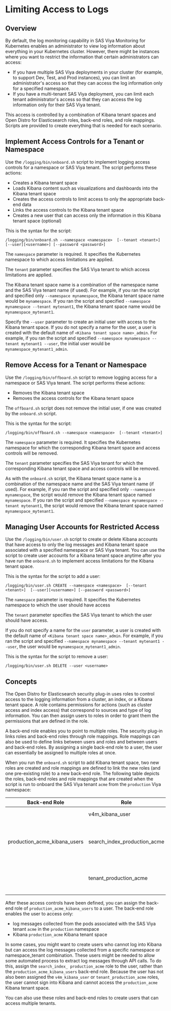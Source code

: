 # Limiting Access to Logs

## Overview 

By default, the log monitoring capability in SAS Viya Monitoring for 
Kubernetes enables an administrator to view log information about 
everything in your Kubernetes cluster. However, there might be instances where 
you want to restrict the information that certain administrators can access:

- If you have multiple SAS Viya deployments in your cluster (for example, 
to support Dev, Test, and Prod instances), you can limit an 
administrator's access so that they can access the log information 
only for a specified namespace.
- If you have a multi-tenant SAS Viya deployment, you can limit 
each tenant administrator's access so that they can access the 
log information only for their SAS Viya tenant.

This access is controlled by a combination of Kibana tenant spaces and 
Open Distro for Elasticsearch roles, back-end roles, and role mappings. 
Scripts are provided to create everything that is needed for each 
scenario.

## Implement Access Controls for a Tenant or Namespace

Use the `/logging/bin/onboard.sh` script to implement logging access 
controls for a namespace or SAS Viya tenant. The script performs these actions: 

- Creates a Kibana tenant space
- Loads Kibana content such as visualizations and dashboards into the Kibana 
tenant space
- Creates the access controls to limit access to only the appropriate 
back-end data
- Links the access controls to the Kibana tenant space
- Creates a new user that can access only the information in this 
Kibana tenant space (optional)

This is the syntax for the script:

```
/logging/bin/onboard.sh --namespace <namespace>  [--tenant <tenant>] [--user][<username>] [--password <password>]
```
The `namespace` parameter is required. It specifies the Kubernetes namespace to which access limitations are applied.

The `tenant` parameter specifies the SAS Viya tenant to which access limitations are applied.

The Kibana tenant space name is a combination of the namespace name and the 
SAS Viya tenant name (if used). For example, if you ran the script and specified only `--namespace mynamespace`, the Kibana tenant space name would be `mynamespace`. If you ran the script and specified `--namespace mynamespace --tenant mytenant1`, the Kibana tenant space name would be `mynamespace_mytenant1`. 

Specify the `--user` parameter to create an initial user with access to the 
Kibana tenant space. If you do not specify a name for the user, a user is 
created with the default name of `<Kibana tenant space name>_admin`. 
For example, if you ran the script and specified `--namespace mynamespace --tenant mytenant1 --user`, the initial user would 
be `mynamespace_mytenant1_admin`.

## Remove Access for a Tenant or Namespace

Use the `/logging/bin/offboard.sh` script to remove logging access for a namespace or SAS Viya tenant. The script performs these actions: 

- Removes the Kibana tenant space
- Removes the access controls for the Kibana tenant space

The `offboard.sh` script does not remove the initial user, if one was 
created by the `onboard.sh` script.

This is the syntax for the script:

```
/logging/bin/offboard.sh --namespace <namespace>  [--tenant <tenant>]
```
The `namespace` parameter is required. It specifies the Kubernetes namespace for which the corresponding Kibana tenant space and access controls will 
be removed.

The `tenant` parameter specifies the SAS Viya tenant for which the corresponding Kibana tenant space and access controls will 
be removed.

As with the `onboard.sh` script, the Kibana tenant space name is a 
combination of the namespace name and the SAS Viya tenant name (if used). For example, if you ran the script and specified only `--namespace mynamespace`, the script would remove the Kibana tenant space named `mynamespace`. If you ran the script and specified `--namespace mynamespace --tenant mytenant1`, the script would remove the Kibana tenant space named `mynamespace_mytenant1`. 

## Managing User Accounts for Restricted Access

Use the `/logging/bin/user.sh` script to create or delete Kibana accounts 
that have access to only the log messages and Kibana tenant space 
associated with a specified namespace or SAS Viya tenant. You can use 
the script to create user accounts for a Kibana tenant space anytime 
after you have run the `onboard.sh` to implement access limitations for 
the Kibana tenant space.

This is the syntax for the script to add a user:

```
/logging/bin/user.sh CREATE --namespace <namespace>  [--tenant <tenant>]  [--user][<username>] [--password <password>]
```
The `namespace` parameter is required. It specifies the Kubernetes namespace to which the user should have access

The `tenant` parameter specifies the SAS Viya tenant to which the user should have access.

If you do not specify a name for the `user` parameter, a user is 
created with the default name of `<Kibana tenant space name>_admin`. 
For example, if you ran the script and specified `--namespace mynamespace --tenant mytenant1 --user`, the user would 
be `mynamespace_mytenant1_admin`.

This is the syntax for the script to remove a user:

```
/logging/bin/user.sh DELETE --user <username>
```

## Concepts

The Open Distro for Elasticsearch security plug-in uses roles to 
control access to the logging information from 
a cluster, an index, or a Kibana tenant space. A role contains 
permissions for actions (such as cluster 
access and index access) that correspond to sources and type of log 
information. You can then assign users to roles in order to grant them 
the permissions that are defined in the role. 

A back-end role enables you to point to multiple roles. The security 
plug-in links roles and back-end roles through role mappings. 
Role mappings can also be used to define links between users 
and roles and between users and back-end roles.
By assigning a single back-end role to a user, the user can 
essentially be assigned to multiple roles at once.

When you run the `onboard.sh` script to add Kibana tenant space, two new roles are created and role mappings are defined to link the new roles (and one pre-existing role) to a new back-end role.  The following table depicts the roles, back-end roles and role mappings that are created when the script is run to onboard the SAS Viya tenant `acme` from the `production` Viya namespace:

| Back-end Role | Role | Purpose |
| --- | --- | --- |
|     | v4m_kibana_user | allows access to Kibana |
| production_acme_kibana_users | search_index_production_acme | Allows access to log messages from the `production` namespace and `acme` tenant |
|     | tenant_production_acme | Allows access to Kibana tenant space for `production_acme` |

After these access controls have been defined, you can assign the back-end role of `production_acme_kibana_users` to a user. The back-end role 
enables the user to access only:
-  log messages collected from the pods associated with the SAS Viya tenant `acme` in the `production` namespace
- Kibana `production_acme` Kibana tenant space  

In some cases, you might want to create users who cannot log into Kibana but can access the log messages collected from a specific namespace or namespace_tenant combination. These users might be needed to allow some automated process to extract log messages through API calls. To do this, assign the `search_index_ production_acme` role to the user, rather than the `production_acme_kibana_users` back-end role. Because the user has not 
also been assigned the `v4m_kibana_user` or `tenant_production_acme` 
roles, the user cannot sign into Kibana and cannot access the 
`production_acme` Kibana tenant space. 

You can also use these roles and back-end roles to create users that can access multiple tenants.  

